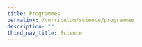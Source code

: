 ```yaml
---
title: Programmes
permalink: /curriculum/science/programmes
description: ""
third_nav_title: Science
---
```

